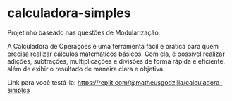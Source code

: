 # calculadora-simples
Projetinho baseado nas questões de Modularização. 

A Calculadora de Operações é uma ferramenta fácil e prática para quem precisa realizar cálculos matemáticos básicos. Com ela, é possível realizar adições, subtrações, multiplicações e divisões de forma rápida e eficiente, além de exibir o resultado de maneira clara e objetiva.

Link para você testá-la: https://replit.com/@matheusgodzilla/calculadora-simples

